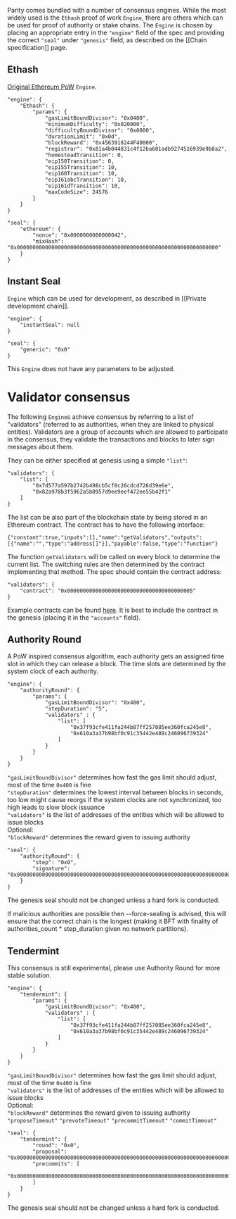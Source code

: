 Parity comes bundled with a number of consensus engines. While the most widely used is the `Ethash` proof of work `Engine`, there are others which can be used for proof of authority or stake chains.
The `Engine` is chosen by placing an appropriate entry in the `"engine"` field of the spec and providing the correct `"seal"` under `"genesis"` field, as described on the [[Chain specification]] page.

## Ethash

[Original Ethereum PoW](https://github.com/ethereum/wiki/wiki/Ethash) `Engine`.

```
"engine": {
	"Ethash": {
		"params": {
			"gasLimitBoundDivisor": "0x0400",
			"minimumDifficulty": "0x020000",
			"difficultyBoundDivisor": "0x0800",
			"durationLimit": "0x0d",
			"blockReward": "0x4563918244F40000",
			"registrar": "0x81a4b044831c4f12ba601adb9274516939e9b8a2",
			"homesteadTransition": 0,
			"eip150Transition": 0,
			"eip155Transition": 10,
			"eip160Transition": 10,
			"eip161abcTransition": 10,
			"eip161dTransition": 10,
			"maxCodeSize": 24576
		}
	}
}
```

```
"seal": {
	"ethereum": {
		"nonce": "0x0000000000000042",
		"mixHash": "0x0000000000000000000000000000000000000000000000000000000000000000"
	}
}
```

## Instant Seal

`Engine` which can be used for development, as described in [[Private development chain]].

```
"engine": {
	"instantSeal": null
}
```

```
"seal": {
	"generic": "0x0"
}
```

This `Engine` does not have any parameters to be adjusted.

# Validator consensus

The following `Engine`s achieve consensus by referring to a list of "validators" (referred to as authorities, when they are linked to physical entities). Validators are a group of accounts which are allowed to participate in the consensus, they validate the transactions and blocks to later sign messages about them.

They can be either specified at genesis using a simple `"list"`:
```
"validators": {
	"list": [
		"0x7d577a597b2742b498cb5cf0c26cdcd726d39e6e",
		"0x82a978b3f5962a5b0957d9ee9eef472ee55b42f1"
	]
}
```

The list can be also part of the blockchain state by being stored in an Ethereum contract. The contract has to have the following interface:
```
{"constant":true,"inputs":[],"name":"getValidators","outputs":[{"name":"","type":"address[]"}],"payable":false,"type":"function"}
```
The function `getValidators` will be called on every block to determine the current list. The switching rules are then determined by the contract implementing that method. The spec should contain the contract address:
```
"validators": {
	"contract": "0x0000000000000000000000000000000000000005"
}
```
Example contracts can be found [here](https://github.com/ethcore/contracts/tree/master/validator_contracts). It is best to include the contract in the genesis (placing it in the `"accounts"` field).


## Authority Round

A PoW inspired consensus algorithm, each authority gets an assigned time slot in which they can release a block. The time slots are determined by the system clock of each authority.

```
"engine": {
    "authorityRound": {
        "params": {
            "gasLimitBoundDivisor": "0x400",
            "stepDuration": "5",
            "validators" : {
                "list": [
                    "0x37f93cfe411fa244b87ff257085ee360fca245e8",
                    "0x610a3a37b98bf0c91c35442e489c246096739324"
                ]
            }
        }
    }
}
```

`"gasLimitBoundDivisor"` determines how fast the gas limit should adjust, most of the time `0x400` is fine  
`"stepDuration"` determines the lowest interval between blocks in seconds, too low might cause reorgs if the system clocks are not synchronized, too high leads to slow block issuance  
`"validators"` is the list of addresses of the entities which will be allowed to issue blocks  
Optional:  
`"blockReward"` determines the reward given to issuing authority  

```
"seal": {
    "authorityRound": {
        "step": "0x0",
        "signature": "0x0000000000000000000000000000000000000000000000000000000000000000000000000000000000000000000000000000000000000000000000000000000000"
    }
}
```

The genesis seal should not be changed unless a hard fork is conducted.

If malicious authorities are possible then --force-sealing is advised, this will ensure that the correct chain is the longest (making it BFT with finality of authorities_count * step_duration given no network partitions).

## Tendermint

This consensus is still experimental, please use Authority Round for more stable solution.

```
"engine": {
    "tendermint": {
        "params": {
            "gasLimitBoundDivisor": "0x400",
            "validators" : {
                "list": [
                    "0x37f93cfe411fa244b87ff257085ee360fca245e8",
                    "0x610a3a37b98bf0c91c35442e489c246096739324"
                ]
            }
        }
    }
}
```

`"gasLimitBoundDivisor"` determines how fast the gas limit should adjust, most of the time `0x400` is fine  
`"validators"` is the list of addresses of the entities which will be allowed to issue blocks  
Optional:  
`"blockReward"` determines the reward given to issuing authority  
`"proposeTimeout"`
`"prevoteTimeout"`
`"precommitTimeout"`
`"commitTimeout"`

```
"seal": {
    "tendermint": {
        "round": "0x0",
        "proposal": "0x0000000000000000000000000000000000000000000000000000000000000000000000000000000000000000000000000000000000000000000000000000000000",
        "precommits": [
            "0x0000000000000000000000000000000000000000000000000000000000000000000000000000000000000000000000000000000000000000000000000000000000"
        ]
    }
}
```

The genesis seal should not be changed unless a hard fork is conducted.
